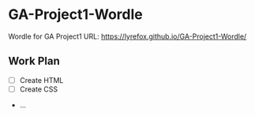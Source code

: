# GA-Project1-Wordle

Wordle for GA Project1
URL: https://lyrefox.github.io/GA-Project1-Wordle/
## Work Plan
- [ ] Create HTML
- [ ] Create CSS
- ...